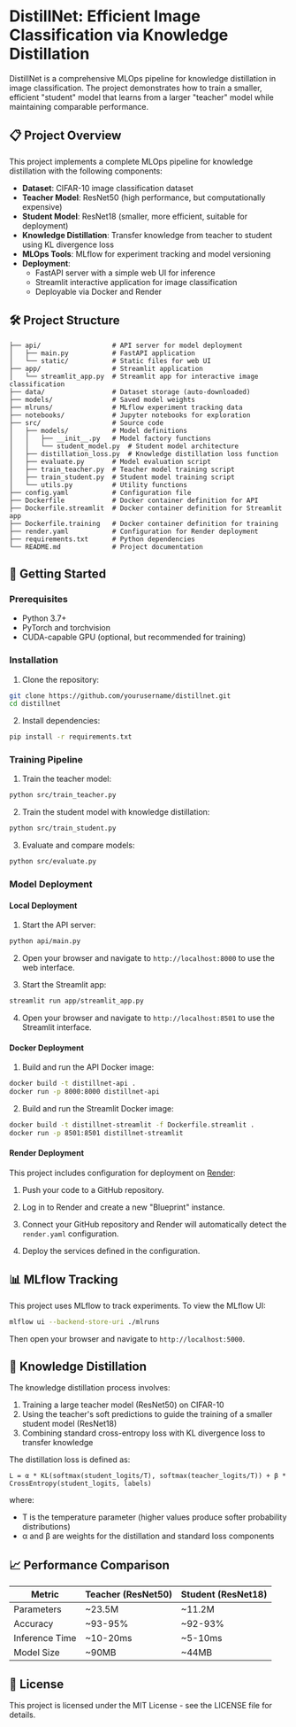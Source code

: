 # DistillNet: Efficient Image Classification via Knowledge Distillation

DistillNet is a comprehensive MLOps pipeline for knowledge distillation in image classification. The project demonstrates how to train a smaller, efficient "student" model that learns from a larger "teacher" model while maintaining comparable performance.

## 📋 Project Overview

This project implements a complete MLOps pipeline for knowledge distillation with the following components:

- **Dataset**: CIFAR-10 image classification dataset
- **Teacher Model**: ResNet50 (high performance, but computationally expensive)
- **Student Model**: ResNet18 (smaller, more efficient, suitable for deployment)
- **Knowledge Distillation**: Transfer knowledge from teacher to student using KL divergence loss
- **MLOps Tools**: MLflow for experiment tracking and model versioning
- **Deployment**: 
  - FastAPI server with a simple web UI for inference
  - Streamlit interactive application for image classification
  - Deployable via Docker and Render

## 🛠️ Project Structure

```
├── api/                  # API server for model deployment
│   ├── main.py           # FastAPI application
│   └── static/           # Static files for web UI
├── app/                  # Streamlit application
│   └── streamlit_app.py  # Streamlit app for interactive image classification
├── data/                 # Dataset storage (auto-downloaded)
├── models/               # Saved model weights
├── mlruns/               # MLflow experiment tracking data
├── notebooks/            # Jupyter notebooks for exploration
├── src/                  # Source code
│   ├── models/           # Model definitions
│   │   ├── __init__.py   # Model factory functions
│   │   └── student_model.py  # Student model architecture
│   ├── distillation_loss.py  # Knowledge distillation loss function
│   ├── evaluate.py       # Model evaluation script
│   ├── train_teacher.py  # Teacher model training script
│   ├── train_student.py  # Student model training script
│   └── utils.py          # Utility functions
├── config.yaml           # Configuration file
├── Dockerfile            # Docker container definition for API
├── Dockerfile.streamlit  # Docker container definition for Streamlit app
├── Dockerfile.training   # Docker container definition for training
├── render.yaml           # Configuration for Render deployment
├── requirements.txt      # Python dependencies
└── README.md             # Project documentation
```

## 🚀 Getting Started

### Prerequisites

- Python 3.7+
- PyTorch and torchvision
- CUDA-capable GPU (optional, but recommended for training)

### Installation

1. Clone the repository:
```bash
git clone https://github.com/yourusername/distillnet.git
cd distillnet
```

2. Install dependencies:
```bash
pip install -r requirements.txt
```

### Training Pipeline

1. Train the teacher model:
```bash
python src/train_teacher.py
```

2. Train the student model with knowledge distillation:
```bash
python src/train_student.py
```

3. Evaluate and compare models:
```bash
python src/evaluate.py
```

### Model Deployment

#### Local Deployment

1. Start the API server:
```bash
python api/main.py
```

2. Open your browser and navigate to `http://localhost:8000` to use the web interface.

3. Start the Streamlit app:
```bash
streamlit run app/streamlit_app.py
```

4. Open your browser and navigate to `http://localhost:8501` to use the Streamlit interface.

#### Docker Deployment

1. Build and run the API Docker image:
```bash
docker build -t distillnet-api .
docker run -p 8000:8000 distillnet-api
```

2. Build and run the Streamlit Docker image:
```bash
docker build -t distillnet-streamlit -f Dockerfile.streamlit .
docker run -p 8501:8501 distillnet-streamlit
```

#### Render Deployment

This project includes configuration for deployment on [Render](https://render.com/):

1. Push your code to a GitHub repository.

2. Log in to Render and create a new "Blueprint" instance.

3. Connect your GitHub repository and Render will automatically detect the `render.yaml` configuration.

4. Deploy the services defined in the configuration.

## 📊 MLflow Tracking

This project uses MLflow to track experiments. To view the MLflow UI:

```bash
mlflow ui --backend-store-uri ./mlruns
```

Then open your browser and navigate to `http://localhost:5000`.

## 🧪 Knowledge Distillation

The knowledge distillation process involves:

1. Training a large teacher model (ResNet50) on CIFAR-10
2. Using the teacher's soft predictions to guide the training of a smaller student model (ResNet18)
3. Combining standard cross-entropy loss with KL divergence loss to transfer knowledge

The distillation loss is defined as:

```
L = α * KL(softmax(student_logits/T), softmax(teacher_logits/T)) + β * CrossEntropy(student_logits, labels)
```

where:
- T is the temperature parameter (higher values produce softer probability distributions)
- α and β are weights for the distillation and standard loss components

## 📈 Performance Comparison

| Metric | Teacher (ResNet50) | Student (ResNet18) |
|--------|-------------------|-------------------|
| Parameters | ~23.5M | ~11.2M |
| Accuracy | ~93-95% | ~92-93% |
| Inference Time | ~10-20ms | ~5-10ms |
| Model Size | ~90MB | ~44MB |

## 📄 License

This project is licensed under the MIT License - see the LICENSE file for details.
